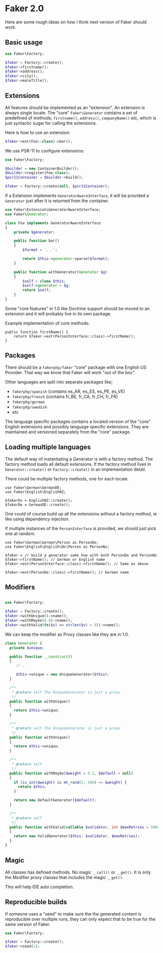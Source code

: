 # Faker 2.0

Here are some rough ideas on how I think next version of Faker should work.

## Basic usage

```php
use Faker\Factory;

$faker = Factory::create();
$faker->firstname();
$faker->address();
$faker->city();
$faker->maleTitle();
```

## Extensions

All features should be implemented as an "extension". An extension is always single
locale. The "core" `Faker\Generator` contains a set of predefined of methods; `firstname()`,
`address()`, `companyName()` etc, which is just syntactic sugar for calling the
extensions.

Here is how to use an extension:

```php
$faker->ext(Foo::class)->bar();
```

We use PSR-11 to configure extensions:

```php
use Faker\Factory;

$builder = new ContainerBuilder();
$builder->register(Foo:class);
$psr11Container = $builder->build();

$faker = Factory::create(null, $psr11Container);
```

If a Extension implements `GeneratorAwareInterface`, it will be provided a `Generator`
just after it is returned from the container.

```php
use Faker\Extension\GeneratorAwareInterface;
use Faker\Generator;

class Foo implements GeneratorAwareInterface
{
    private $generator;

    public function bar()
    {
        $format = '...';

        return $this->generator->parse($format);
    }

    public function withGenerator(Generator $g)
    {
        $self = clone $this;
        $self->generator = $g;
        return $self;
    }
}
```

Some "core features" in 1.0 like Doctrine support should be moved to an extension
and it will probably live in its own package.

Example implementation of core methods:

```
public function firstName() {
    return $faker->ext(PersonInterface::class)->firstName();
}
```

## Packages

There should be a `fakerphp/faker` "core" package with one English US Provider.
That way we know that Faker will work "out of the box".

Other languages are split into separate packages like;

- `fakerphp/spanish` (contains es_AR, es_ES, es_PE, es_VE)
- `fakerphp/french` (contains fr_BE, fr_CA, fr_CH, fr_FR)
- `fakerphp/german`
- `fakerphp/swedish`
- etc

The language specific packages contains a localed version of the "core" English
extensions and possibly language specific extensions. They are maintained and versioned
separately from the "core" package.

## Loading multiple languages

The default way of instantiating a Generator is with a factory method.
The factory method loads all default extensions. If the factory
method lives in `Generator::create()` or `Factory::create()` in an implementation
detail.

There could be multiple factory methods, one for each locale.

```
use Faker\German\GermanDE;
use Faker\English\EnglishNZ;

$fakerEn = EnglishNZ::create();
$fakerDe = GermanDE::create();
```

One could of course build up all the extensions without a factory method, ie
like using dependency injection.

If multiple instances of the `PersonInterface` is provided, we should just pick
one at random.

```
use Faker\German\German\Person as PersonDe;
use Faker\English\English\Nz\Person as PersonNz;

$faker = // build a generator some how with both PersonDe and PersonNz
$faker->firstName(); // German or English name
$faker->ext(PersonInterface::class)->firstName(); // Same as above

$faker->ext(PersonDe::class)->firstName(); // German name
```

## Modifiers

```php

use Faker\Factory;

$faker = Factory::create();
$faker->withUnique()->name();
$faker->withMaybe(0.8)->name();
$faker->withValid(fn($v) => strlen($v) > 3))->name();
```

We can keep the modifier as Proxy classes like they are in 1.0.

```php
class Generator {
  private $unique;

  public function __construct()
  {
     // ..

     $this->unique = new UniqueGenerator($this);
  }

  /**
   * @return self The UniqueGenerator is just a proxy
   */
  public function withUnique()
  {
    return $this->unique;
  }

  /**
   * @return self The UniqueGenerator is just a proxy
   */
  public function withUnique()
  {
    return $this->unique;
  }

  /**
   * @return self
   */
  public function withMaybe($weight = 0.5, $default = null)
  {
    if (is_int($weight) && mt_rand(1, 100) <= $weight) {
      return $this;
    }

    return new DefaultGenerator($default);
  }

  /**
   * @return self
   */
  public function withValid(callable $validator, int $maxRetries = 10000)
  {
    return new ValidGenerator($this, $validator, $maxRetries);
  }
}
```

## Magic

All classes has defined methods. No magic `__call()` or `__get()`. It is only the
Modifier proxy classes that includes the magic `__get()`.

This will help IDE auto completion.

## Reproducible builds

If someone uses a "seed" to make sure the the generated content is reproducible
over multiple runs, they can only expect that to be true for the same version of
Faker.

```php
use Faker\Factory;

$faker = Factory::create();
$faker->seed(1);
```
